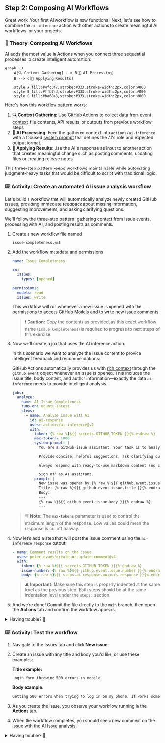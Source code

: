 ## Step 2: Composing AI Workflows

Great work! Your first AI workflow is now functional. Next, let's see how to combine the `ai-inference` action with other actions to create meaningful AI workflows for your projects.

### 📖 Theory: Composing AI Workflows

AI adds the most value in Actions when you connect three sequential processes to create intelligent automation:

```mermaid
graph LR
    A[🔍 Context Gathering] --> B[🤖 AI Processing]
    B --> C[🚀 Applying Results]

    style A fill:#4fc3f7,stroke:#333,stroke-width:2px,color:#000
    style B fill:#ffb74d,stroke:#333,stroke-width:2px,color:#000
    style C fill:#ba68c8,stroke:#333,stroke-width:2px,color:#000
```

Here's how this workflow pattern works:

1. **🔍 Context Gathering**: Use GitHub Actions to collect data from [event context](https://docs.github.com/en/actions/learn-github-actions/contexts#github-context), file contents, API results, or outputs from previous workflow steps
1. **🤖 AI Processing**: Feed the gathered context into `actions/ai-inference` with a focused [system prompt](https://github.com/actions/ai-inference#system-prompts) that defines the AI's role and expected output format.
1. **🚀 Applying Results**: Use the AI's response as input to another action that creates meaningful change such as posting comments, updating files or creating release notes

This three-step pattern keeps workflows maintainable while automating judgment-heavy tasks that would be difficult to script with traditional logic.

### ⌨️ Activity: Create an automated AI issue analysis workflow

Let's build a workflow that will automatically analyze newly created GitHub issues, providing immediate feedback about missing information, suggesting improvements, and asking clarifying questions.

We'll follow the three-step pattern: gathering context from issue events, processing with AI, and posting results as comments.

1. Create a new workflow file named:

   ```text
   issue-completeness.yml
   ```

1. Add the workflow metadata and permissions

   ```yaml
   name: Issue Completeness

   on:
     issues:
       types: [opened]

   permissions:
     models: read
     issues: write
   ```

   This workflow will run whenever a new issue is opened with the permissions to access GitHub Models and to write new issue comments.

   > ❗ **Caution:** Copy the contents as provided, as this exact workflow name (`Issue Completeness`) is required to progress to next steps of this exercise.

1. Now we'll create a job that uses the AI inference action.

   In this scenario we want to analyze the issue content to provide intelligent feedback and recommendations:

   GitHub Actions automatically provides us with [rich context](https://docs.github.com/en/webhooks/webhook-events-and-payloads?actionType=opened#issues) through the `github.event` object whenever an issue is opened. This includes the issue title, body content, and author information—exactly the data `ai-inference` needs to provide intelligent analysis.

   ```yaml
   jobs:
     analyze:
       name: AI Issue Completeness
       runs-on: ubuntu-latest
       steps:
         - name: Analyze issue with AI
           id: ai-response
           uses: actions/ai-inference@v2
           with:
             token: {% raw %}${{ secrets.GITHUB_TOKEN }}{% endraw %}
             max-tokens: 1000
             system-prompt: |
               You are a GitHub issue assistant. Your task is to analyze newly opened issues for completeness.

               Provide concise, helpful suggestions, ask clarifying questions and identify any missing information that would help resolve the issue faster.

               Always respond with ready-to-use markdown content (no code blocks) that can be posted directly as an issue comment.

               Sign off as AI assistant.
             prompt: |
               New issue was opened by {% raw %}${{ github.event.issue.user.login }}{% endraw %}
               Title: {% raw %}${{ github.event.issue.title }}{% endraw %}
               Body:
               ---
               {% raw %}${{ github.event.issue.body }}{% endraw %}
               ---
   ```

   > 🪧 **Note:** The **`max-tokens`** parameter is used to control the maximum length of the response. Low values could mean the response is cut off halway.

1. Now let's add a step that will post the issue comment using the `ai-inference` `response` output:

   ```yaml
   - name: Comment results on the issue
     uses: peter-evans/create-or-update-comment@v4
     with:
       token: {% raw %}${{ secrets.GITHUB_TOKEN }}{% endraw %}
       issue-number: {% raw %}${{ github.event.issue.number }}{% endraw %}
       body: {% raw %}${{ steps.ai-response.outputs.response }}{% endraw %}

   ```

   > ⚠️ **Important:** Make sure this step is properly indented at the same level as the previous step. Both steps should be at the same indentation level under the `steps:` section.

1. And we're done! Commit the file directly to the `main` branch, then open the **Actions** tab and confirm the workflow appears.

<details>
<summary>Having trouble? 🤷</summary><br/>

- If the action does not appear in the **Actions** tab verify you put it in `.github/workflows/` directory with `.yml` extension

</details>

### ⌨️ Activity: Test the workflow

1. Navigate to the Issues tab and click **New issue**.
1. Create an issue with any title and body you'd like, or use these examples:

   **Title example:**

   ```text
   Login form throwing 500 errors on mobile
   ```

   **Body example:**

   ```markdown
   Getting 500 errors when trying to log in on my phone. It works sometimes but not always.
   ```

1. As you create the issue, you observe your workflow running in the **Actions** tab.
1. When the workflow completes, you should see a new comment on the issue with the AI Issue analysis.

<details>
<summary>Having trouble? 🤷</summary><br/>

- If the workflow didn’t run, confirm the trigger is `issues: [opened]` and you created a new issue (not edited an existing one).
- If the workflow failed to parse, check that the YAML indentation is correct and that all required fields are present.

</details>
